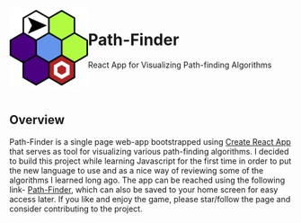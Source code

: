 <img width=140 heigth=140 align="left" src="/public/android-chrome-192x192.png" href="https://youngmg1995.github.io/Path-Finding-App/">

# Path-Finder
React App for Visualizing Path-finding Algorithms

<br></br>
## Overview

Path-Finder is a single page web-app bootstrapped using [Create React App](https://create-react-app.dev/) that serves as tool for visualizing various path-finding algorithms. I decided to build this project while learning Javascript for the first time in order to put the new language to use and as a nice way of reviewing some of the algorithms I learned long ago. The app can be reached using the following link- [Path-Finder](https://youngmg1995.github.io/Path-Finding-App/), which can also be saved to your home screen for easy access later. If you like and enjoy the game, please star/follow the page and consider contributing to the project.
